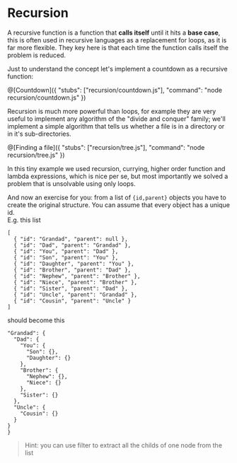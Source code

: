 # Recursion
A recursive function is a function that **calls itself** until it hits a **base case**, this is often used in recursive languages as a replacement for loops, as it is far more flexible. They key here is that each time the function calls itself the problem is reduced.

Just to understand the concept let's implement a countdown as a recursive function:

@[Countdown]({ "stubs": ["recursion/countdown.js"], "command": "node recursion/countdown.js" })

Recursion is much more powerful than loops, for example they are very useful to implement any algorithm of the "divide and conquer" family; we'll implement a simple algorithm that tells us whether a file is in a directory or in it's sub-directories.

@[Finding a file]({ "stubs": ["recursion/tree.js"], "command": "node recursion/tree.js" })

In this tiny example we used recursion, currying, higher order function and lambda expressions, which is nice per se, but most importantly we solved a problem that is unsolvable using only loops.

And now an exercise for you: from a list of `{id,parent}` objects you have to create the original structure. You can assume that every object has a unique id.  
E.g. this list
```
[
  { "id": "Grandad", "parent": null },
  { "id": "Dad", "parent": "Grandad" },
  { "id": "You", "parent": "Dad" },
  { "id": "Son", "parent": "You" },
  { "id": "Daughter", "parent": "You" },
  { "id": "Brother", "parent": "Dad" },
  { "id": "Nephew", "parent": "Brother" },
  { "id": "Niece", "parent": "Brother" },
  { "id": "Sister", "parent": "Dad" },
  { "id": "Uncle", "parent": "Grandad" },
  { "id": "Cousin", "parent": "Uncle" }
]
```

should become this
```
"Grandad": {
  "Dad": {
    "You": {
      "Son": {},
      "Daughter": {}
    },
    "Brother": {
      "Nephew": {},
      "Niece": {}
    },
    "Sister": {}
  },
  "Uncle": {
    "Cousin": {}
  }
}
}
```

> Hint: you can use filter to extract all the childs of one node from the list

